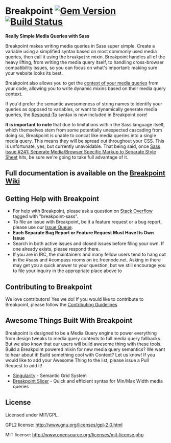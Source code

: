 # Breakpoint [![Gem Version](https://badge.fury.io/rb/breakpoint.png)](http://badge.fury.io/rb/breakpoint) [![Build Status](https://travis-ci.org/Team-Sass/breakpoint.png)](https://travis-ci.org/Team-Sass/breakpoint)

**Really Simple Media Queries with Sass**

Breakpoint makes writing media queries in Sass super simple. Create a variable using a simplified syntax based on most
commonly used media queries, then call it using the `breakpoint` mixin. Breakpoint handles all of the heavy lifting,
from writing the media query itself, to handling cross-browser compatibility issues, so you can focus on what's
important: making sure your website looks its best.

Breakpoint also allows you to get
the [context of your media queries](https://github.com/Team-Sass/breakpoint/wiki/Breakpoint-Context) from your code,
allowing you to write dynamic mixins based on their media query context.

If you'd prefer the semantic awesomeness of string names to identify your queries as opposed to variables, or want to
dynamically generate media queries, the [Respond-To](https://github.com/Team-Sass/breakpoint/wiki/Respond-To) syntax is
now included in Breakpoint core!

**It is important to note** that due to limitations within the Sass language itself, which themselves stem from some
potentially unexpected cascading from doing so, Breakpoint is unable to concat like media queries into a single media
query. This means they will be spread out throughout your CSS. This is unfortunate, yes, but currently unavoidable. That
being said,
once [Sass Issue #241: Seperate Media/Browser Specific Markup to Separate Style Sheet](https://github.com/nex3/sass/issues/241)
hits, be sure we're going to take full advantage of it.

## Full documentation is available on the [Breakpoint Wiki](https://github.com/Team-Sass/breakpoint/wiki)

## Getting Help with Breakpoint

* For help with Breakpoint, please ask a question on [Stack Overflow](http://stackoverflow.com/questions/ask) tagged
  with "breakpoint-sass".
* To file an issue with Breakpoint, be it a feature request or a bug report, please use
  our [Issue Queue](https://github.com/Team-Sass/breakpoint/issues).
* **Each Separate Bug Report or Feature Request Must Have Its Own Issue**
* Search in both active issues and closed issues before filing your own. If one already exists, please respond there.
* If you are in IRC, the maintainers and many fellow users tend to hang out in the #sass and #compass rooms on
  irc.freenode.net. Asking in there may get you a quick answer to your question, but we still encourage you to file your
  inquiry in the appropriate place above to

## Contributing to Breakpoint

We love contributors! Yes we do! If you would like to contribute to Breakpoint, please follow
the [Contributing Guidelines](https://github.com/Team-Sass/breakpoint/blob/2.x.x/CONTRIBUTING.md)

## Awesome Things Built With Breakpoint

Breakpoint is designed to be a Media Query engine to power everything from design tweaks to media query contexts to full
media query fallbacks. But we also know that our users will build awesome thing with these tools. Build a Breakpoint
powered mixin for new media query semantics? We want to hear about it! Build something cool with Context? Let us know!
If you would like to add your Awesome Thing to the list, please issue a Pull Request to add it!

* [Singularity](https://github.com/Team-Sass/Singularity) - Semantic Grid System
* [Breakpoint Slicer](https://github.com/lolmaus/breakpoint-slicer) - Quick and efficient syntax for Min/Max Width media
  queries

## License

Licensed under MIT/GPL.

GPL2 license:
http://www.gnu.org/licenses/gpl-2.0.html

MIT license:
http://www.opensource.org/licenses/mit-license.php

